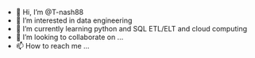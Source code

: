 - 👋 Hi, I’m @T-nash88
- 👀 I’m interested in data engineering
- 🌱 I’m currently learning python and SQL ETL/ELT and cloud computing
- 💞️ I’m looking to collaborate on ...
- 📫 How to reach me ...

<!---
T-nash88/T-nash88 is a ✨ special ✨ repository because its `README.md` (this file) appears on your GitHub profile.
You can click the Preview link to take a look at your changes.
--->
